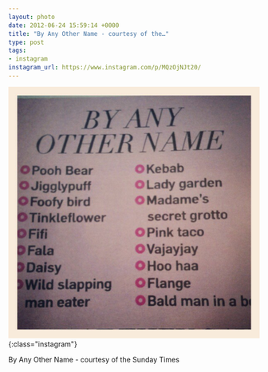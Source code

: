 ```yaml
---
layout: photo
date: 2012-06-24 15:59:14 +0000
title: "By Any Other Name - courtesy of the…"
type: post
tags:
- instagram
instagram_url: https://www.instagram.com/p/MQzOjNJt20/
---
```


![Instagram - MQzOjNJt20](/img/MQzOjNJt20.jpg){:class="instagram"}

By Any Other Name - courtesy of the Sunday Times

